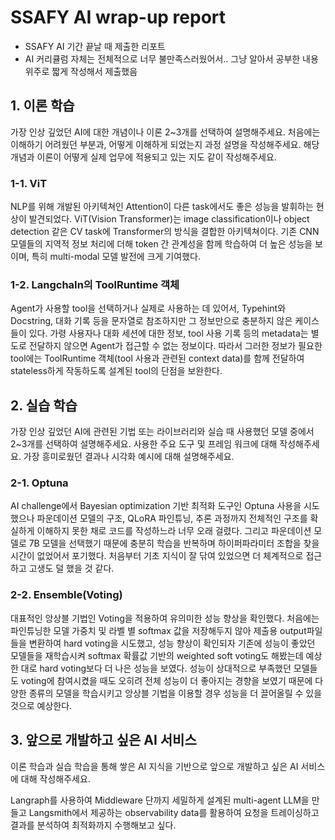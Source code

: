 # SSAFY AI wrap-up report

- SSAFY AI 기간 끝날 때 제출한 리포트
- AI 커리큘럼 자체는 전체적으로 너무 불만족스러웠어서.. 그냥 알아서 공부한 내용 위주로 짧게 작성해서 제출했음



## 1. 이론 학습

가장 인상 깊었던 AI에 대한 개념이나 이론 2~3개를 선택하여 설명해주세요. 처음에는 이해하기 어려웠던 부분과, 어떻게 이해하게 되었는지 과정 설명을 작성해주세요. 해당 개념과 이론이 어떻게 실제 업무에 적용되고 있는 지도 같이 작성해주세요.

 

### 1-1. ViT

NLP를 위해 개발된 아키텍쳐인 Attention이 다른 task에서도 좋은 성능을 발휘하는 현상이 발견되었다. ViT(Vision Transformer)는 image classification이나 object detection 같은 CV task에 Transformer의 방식을 결합한 아키텍쳐이다. 기존 CNN 모델들의 지역적 정보 처리에 더해 token 간 관계성을 함께 학습하여 더 높은 성능을 보이며, 특히 multi-modal 모델 발전에 크게 기여했다.

 

### 1-2. LangchaIn의 ToolRuntime 객체

Agent가 사용할 tool을 선택하거나 실제로 사용하는 데 있어서, Typehint와 Docstring, 대화 기록 등을 문자열로 참조하지만 그 정보만으로 충분하지 않은 케이스들이 있다. 가령 사용자나 대화 세션에 대한 정보, tool 사용 기록 등의 metadata는 별도로 전달하지 않으면 Agent가 접근할 수 없는 정보이다. 따라서 그러한 정보가 필요한 tool에는 ToolRuntime 객체(tool 사용과 관련된 context data)를 함께 전달하여 stateless하게 작동하도록 설계된 tool의 단점을 보완한다.

 

## 2. 실습 학습

 가장 인상 깊었던 AI에 관련된 기법 또는 라이브러리와 실습 때 사용했던 모델 중에서 2~3개를 선택하여 설명해주세요. 사용한 주요 도구 및 프레임 워크에 대해 작성해주세요. 가장 흥미로웠던 결과나 시각화 예시에 대해 설명해주세요.

 

### 2-1. Optuna

AI challenge에서 Bayesian optimization 기반 최적화 도구인 Optuna 사용을 시도했으나 파운데이션 모델의 구조, QLoRA 파인튜닝, 추론 과정까지 전체적인 구조를 확실하게 이해하지 못한 채로 코드를 작성하느라 너무 오래 걸렸다. 그리고 파운데이션 모델로 7B 모델을 선택했기 때문에 충분히 학습을 반복하며 하이퍼파라미터 조합을 찾을 시간이 없었어서 포기했다. 처음부터 기초 지식이 잘 닦여 있었으면 더 체계적으로 접근하고 고생도 덜 했을 것 같다.

 

### 2-2. Ensemble(Voting)

대표적인 앙상블 기법인 Voting을 적용하여 유의미한 성능 향상을 확인했다. 처음에는 파인튜닝한 모델 가중치 및 라벨 별 softmax 값을 저장해두지 않아 제출용 output파일들을 변환하여 hard voting을 시도했고, 성능 향상이 확인되자 기존에 성능이 좋았던 모델들을 재학습시켜 softmax 확률값 기반의 weighted soft voting도 해봤는데 예상한 대로 hard voting보다 더 나은 성능을 보였다. 성능이 상대적으로 부족했던 모델들도 voting에 참여시켰을 때도 오히려 전체 성능이 더 좋아지는 경향을 보였기 때문에 다양한 종류의 모델을 학습시키고 앙상블 기법을 이용할 경우 성능을 더 끌어올릴 수 있을 것으로 예상한다.

 

## 3. 앞으로 개발하고 싶은 AI 서비스

 이론 학습과 실습 학습을 통해 쌓은 AI 지식을 기반으로 앞으로 개발하고 싶은 AI 서비스에 대해 작성해주세요.



Langraph를 사용하여 Middleware 단까지 세밀하게 설계된 multi-agent LLM을 만들고 Langsmith에서 제공하는 observability data를 활용하여 요청을 트레이싱하고 결과를 분석하여 최적화까지 수행해보고 싶다.